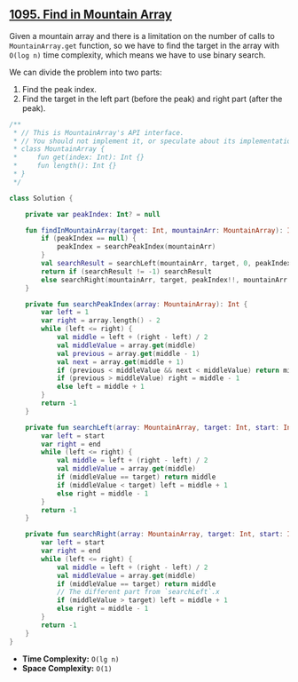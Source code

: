 ## [1095. Find in Mountain Array](https://leetcode.com/problems/find-in-mountain-array/description/)

Given a mountain array and there is a limitation on the number of calls to `MountainArray.get` function, so we have to find the target in the array with `O(log n)` time complexity, which means we have to use binary search.

We can divide the problem into two parts:
1. Find the peak index.
2. Find the target in the left part (before the peak) and right part (after the peak).

```kotlin
/**
 * // This is MountainArray's API interface.
 * // You should not implement it, or speculate about its implementation
 * class MountainArray {
 *     fun get(index: Int): Int {}
 *     fun length(): Int {}
 * }
 */

class Solution {

    private var peakIndex: Int? = null

    fun findInMountainArray(target: Int, mountainArr: MountainArray): Int {
        if (peakIndex == null) {
            peakIndex = searchPeakIndex(mountainArr)
        }
        val searchResult = searchLeft(mountainArr, target, 0, peakIndex!!)
        return if (searchResult != -1) searchResult
        else searchRight(mountainArr, target, peakIndex!!, mountainArr.length() - 1)
    }

    private fun searchPeakIndex(array: MountainArray): Int {
        var left = 1
        var right = array.length() - 2
        while (left <= right) {
            val middle = left + (right - left) / 2
            val middleValue = array.get(middle)
            val previous = array.get(middle - 1)
            val next = array.get(middle + 1)
            if (previous < middleValue && next < middleValue) return middle
            if (previous > middleValue) right = middle - 1
            else left = middle + 1
        }
        return -1
    }

    private fun searchLeft(array: MountainArray, target: Int, start: Int, end: Int): Int {
        var left = start
        var right = end
        while (left <= right) {
            val middle = left + (right - left) / 2
            val middleValue = array.get(middle)
            if (middleValue == target) return middle
            if (middleValue < target) left = middle + 1
            else right = middle - 1
        }
        return -1
    }

    private fun searchRight(array: MountainArray, target: Int, start: Int, end: Int): Int {
        var left = start
        var right = end
        while (left <= right) {
            val middle = left + (right - left) / 2
            val middleValue = array.get(middle)
            if (middleValue == target) return middle
            // The different part from `searchLeft`.x
            if (middleValue > target) left = middle + 1
            else right = middle - 1
        }
        return -1
    }
}
```

* **Time Complexity:** `O(lg n)`
* **Space Complexity:** `O(1)`